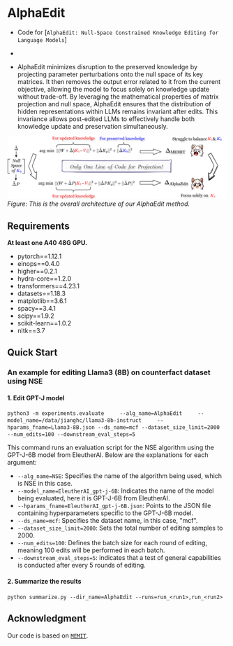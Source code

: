 # AlphaEdit
- Code for [``AlphaEdit: Null-Space Constrained Knowledge Editing for Language Models``]
- 

- AlphaEdit minimizes disruption to the preserved knowledge by projecting parameter perturbations onto the null space of its key matrices. It then removes the output error related to it from the current objective, allowing the model to focus solely on knowledge update without trade-off.  By leveraging the mathematical properties of matrix projection and null space, AlphaEdit ensures that the distribution of hidden representations within LLMs remains invariant after edits. This invariance allows post-edited LLMs to effectively handle both knowledge update and preservation simultaneously.

![alt text](resource/alphaedit_fig.png)
*Figure: This is the overall architecture of our AlphaEdit method.*

## Requirements
**At least one A40 48G GPU.**

- pytorch==1.12.1
- einops==0.4.0
- higher==0.2.1
- hydra-core==1.2.0
- transformers==4.23.1
- datasets==1.18.3
- matplotlib==3.6.1
- spacy==3.4.1
- scipy==1.9.2
- scikit-learn==1.0.2
- nltk==3.7

## Quick Start
### An example for editing Llama3 (8B) on counterfact dataset using NSE
#### 1. Edit GPT-J model 
 
    python3 -m experiments.evaluate     --alg_name=AlphaEdit     --model_name=/data/jianghc/llama3-8b-instruct     --hparams_fname=Llama3-8B.json --ds_name=mcf --dataset_size_limit=2000    --num_edits=100 --downstream_eval_steps=5

This command runs an evaluation script for the NSE algorithm using the GPT-J-6B model from EleutherAI. Below are the explanations for each argument:

- `--alg_name=NSE`: Specifies the name of the algorithm being used, which is NSE in this case.
- `--model_name=EleutherAI_gpt-j-6B`: Indicates the name of the model being evaluated, here it is GPT-J-6B from EleutherAI.
- `--hparams_fname=EleutherAI_gpt-j-6B.json`: Points to the JSON file containing hyperparameters specific to the GPT-J-6B model.
- `--ds_name=mcf`: Specifies the dataset name, in this case, "mcf".
- `--dataset_size_limit=2000`: Sets the total number of editing samples to 2000.
- `--num_edits=100`: Defines the batch size for each round of editing, meaning 100 edits will be performed in each batch. 
- `--downstream_eval_steps=5`: indicates that a test of general capabilities is conducted after every 5 rounds of editing.
#### 2. Summarize the results

    python summarize.py --dir_name=AlphaEdit --runs=run_<run1>,run_<run2>

## Acknowledgment
Our code is based on  [``MEMIT``](https://github.com/kmeng01/memit.git).
